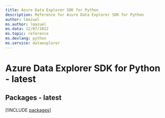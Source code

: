 ```yaml
---
title: Azure Data Explorer SDK for Python
description: Reference for Azure Data Explorer SDK for Python
author: lmazuel
ms.author: lmazuel
ms.data: 12/07/2022
ms.topic: reference
ms.devlang: python
ms.service: dataexplorer
---
```

# Azure Data Explorer SDK for Python - latest
## Packages - latest
[!INCLUDE [packages](data-explorer-index.md)]